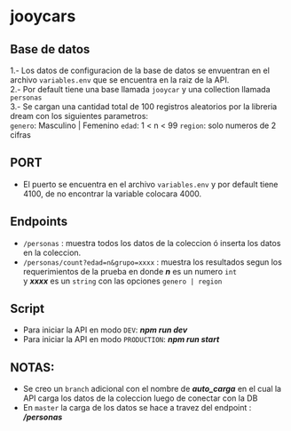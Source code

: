# jooycars

## Base de datos

1.- Los datos de configuracion de la base de datos se envuentran en el archivo `variables.env` que se encuentra en la raiz de la API. <br>
2.- Por default tiene una base llamada `jooycar` y una collection llamada `personas` <br>
3.- Se cargan una cantidad total de 100 registros aleatorios por la libreria dream con los siguientes parametros: <br>
    `genero`: Masculino | Femenino   `edad`: 1 < n < 99   `region`: solo numeros de 2 cifras

## PORT
- El puerto se encuentra en el archivo `variables.env` y por default tiene 4100, de no encontrar la variable colocara 4000.

## Endpoints
- `/personas` : muestra todos los datos de la coleccion ó inserta los datos en la coleccion. <br>
- `/personas/count?edad=n&grupo=xxxx` : muestra los resultados segun los requerimientos de la prueba en donde ***n*** es un numero `int` <br>
y ***xxxx*** es un `string` con las opciones `genero | region`

## Script
- Para iniciar la API en modo `DEV`: ***npm run dev*** <br>
- Para iniciar la API en modo `PRODUCTION`: ***npm run start*** <br>

## NOTAS:

- Se creo un `branch` adicional con el nombre de ***auto_carga*** en el cual la API carga los datos de la coleccion luego de conectar con la DB
- En `master` la carga de los datos se hace a travez del endpoint : ***/personas***
